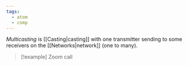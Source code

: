 ```yaml
---
tags:
  - atom
  - comp
---
```

*Multicasting* is [[Casting|casting]] with one transmitter sending to some receivers on the [[Networks|network]] (one to many).

> [!example] Zoom call